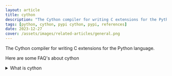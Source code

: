 ```yaml
---
layout: article
title: cython
description: "The Cython compiler for writing C extensions for the Python language."
tags: [python, cython, pypi cython, pypi, references]
date: 2023-12-27
cover: /assets/images/related-articles/general.png
---
```


The Cython compiler for writing C extensions for the Python language.

Here are some FAQ's about cython
<details>
<summary>What is cython</summary>
The Cython compiler for writing C extensions for the Python language.
</details>
